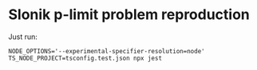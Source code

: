 # Slonik p-limit problem reproduction

Just run:

```
NODE_OPTIONS='--experimental-specifier-resolution=node' TS_NODE_PROJECT=tsconfig.test.json npx jest
```

